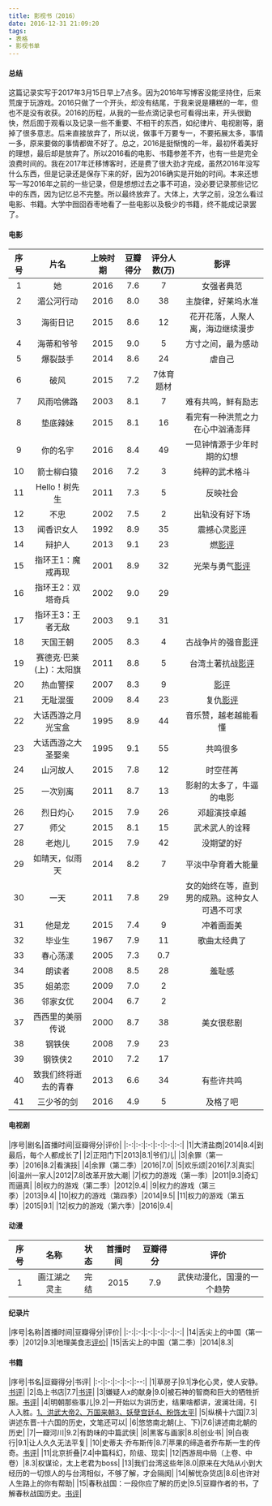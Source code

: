 ```yaml
---
title: 影视书（2016）
date: 2016-12-31 21:09:20
tags:
- 表格
- 影视书单
---
```


#### 总结

这篇记录实写于2017年3月15日早上7点多。因为2016年写博客没能坚持住，后来荒废于玩游戏。2016只做了一个开头，却没有结尾，于我来说是糟糕的一年，但也不是没有收获。2016的历程，从我的一些点滴记录也可看得出来，开头很勤快，然后囿于观看以及记录一些不重要、不相干的东西，如纪律片、电视剧等，磨掉了很多意志。后来直接放弃了，所以说，做事千万要专一，不要拓展太多，事情一多，原来要做的事情都做不好了。总之，2016是挺惭愧的一年，最初怀着美好的理想，最后却是放弃了。所以2016看的电影、书籍参差不齐，也有一些是完全浪费时间的。我在2017年迁移博客时，还是费了很大劲才完成，虽然2016年没写什么东西，但是记录还是保存下来的好，因为2016确实是开始的时间。本来还想写一写2016年之前的一些记录，但是想想过去之事不可追，没必要记录那些记忆中的东西，因为记忆总不完整。所以最终放弃了。大体上，大学之前，没怎么看过电影、书籍。大学中囫囵吞枣地看了一些电影以及极少的书籍，终不能成记录罢了。

#### 电影

|序号|片名|上映时期|豆瓣得分|评分人数(万)|影评|
|:-:|:-:|:-:|:-:|:-:|:-:|
|1|她|2016|7.6|7|女强者典范|
|2|湄公河行动|2016|8.0|38|主旋律，好莱坞水准|
|3|海街日记|2015|8.6|12|花开花落，人聚人离，海边继续漫步|
|4|海蒂和爷爷|2015|9.0|5|方寸之间，最为感动|
|5|爆裂鼓手|2014|8.6|24|虐自己|
|6|破风|2015|7.2|7体育题材|
|7|风雨哈佛路|2003|8.1|7|难有共鸣，鲜有励志|
|8|垫底辣妹|2015|8.1|16|看完有一种洪荒之力在心中汹涌澎拜|
|9|你的名字|2016|8.4|49|一见钟情源于少年时期的幻想|
|10|箭士柳白猿|2016|7.2|3|纯粹的武术格斗|
|11|Hello！树先生|2011|7.3|5|反映社会|
|12|不忠|2002|7.5|2|出轨没有好下场|
|13|闻香识女人|1992|8.9|35|震撼心灵[影评](https://amasawaseiji.github.io/2016/07/23/%E7%87%83%E5%88%B0%E7%88%86%E7%9A%84%E7%94%B5%E5%BD%B1/)|
|14|辩护人|2013|9.1|23|燃[影评](https://amasawaseiji.github.io/2016/07/23/%E7%87%83%E5%88%B0%E7%88%86%E7%9A%84%E7%94%B5%E5%BD%B1/)|
|15|指环王1：魔戒再现|2001|8.9|32|光荣与勇气[影评](https://amasawaseiji.github.io/2016/07/23/%E7%87%83%E5%88%B0%E7%88%86%E7%9A%84%E7%94%B5%E5%BD%B1/)|
|16|指环王2：双塔奇兵|2002|9.0|29|
|17|指环王3：王者无敌|2003|9.1|31|
|18|天国王朝|2005|8.3|4|古战争片的强音[影评](https://amasawaseiji.github.io/2016/07/23/%E7%87%83%E5%88%B0%E7%88%86%E7%9A%84%E7%94%B5%E5%BD%B1/)|
|19|赛德克·巴莱(上)：太阳旗|2011|8.8|5|台湾土著抗战[影评](https://amasawaseiji.github.io/2016/07/23/%E7%87%83%E5%88%B0%E7%88%86%E7%9A%84%E7%94%B5%E5%BD%B1/)|
|20|热血警探|2007|8.3|9|[影评](https://amasawaseiji.github.io/2016/07/23/%E7%87%83%E5%88%B0%E7%88%86%E7%9A%84%E7%94%B5%E5%BD%B1/)|
|21|无耻混蛋|2009|8.4|23|复仇[影评](https://amasawaseiji.github.io/2016/07/23/%E7%87%83%E5%88%B0%E7%88%86%E7%9A%84%E7%94%B5%E5%BD%B1/)|
|22|大话西游之月光宝盒|1995|8.9|44|音乐赞，越老越能看懂|
|23|大话西游之大圣娶亲|1995|9.1|55|共鸣很多|
|24|山河故人|2015|7.8|12|时空荏苒|
|25|一次别离|2011|8.7|13|影射的太多了，牛逼的电影|
|26|烈日灼心|2015|7.9|26|邓超演技卓越|
|27|师父|2015|8.1|15|武术武人的诠释|
|28|老炮儿|2015|7.9|42|没期望的好|
|29|如晴天，似雨天|2014|8.2|7|平淡中孕育着大能量|
|30|一天|2011|7.8|29|女的始终在等，直到男的成熟。这种女人可遇不可求|
|31|他是龙|2015|7.4|9|冲着画面美|
|32|毕业生|1967|7.9|11|歌曲太经典了|
|33|春心荡漾|2005|7.3|0.7|
|34|朗读者|2008|8.5|28|羞耻感|
|35|姐弟恋|2009|7.0|2|
|36|邻家女优|2004|6.7|2|
|37|西西里的美丽传说|2000|8.7|38|美女很悲剧|
|38|钢铁侠|2008|7.9|23|
|39|钢铁侠2|2010|7.2|17|
|40|致我们终将逝去的青春|2013|6.6|34|有些许共鸣|
|41|三少爷的剑|2016|4.9|5|及格了吧|

#### 电视剧

|序号|剧名|首播时间|豆瓣得分|评价|
|:-:|:-:|:-:|:-:|:-:|:-:|
|1|大清盐商|2014|8.4|到最后，每个人都成长了|
|2|正阳门下|2013|8.1|爷们儿|
|3|余罪（第一季）|2016|8.2|看演技|
|4|余罪（第二季）|2016|7.0|
|5|欢乐颂|2016|7.3|真实|
|6|温州一家人|2012|7.8|改革开放大潮|
|7|权力的游戏（第一季）|2011|9.3|奇幻而逼真|
|8|权力的游戏（第二季）|2012|9.4|
|9|权力的游戏（第三季）|2013|9.4|
|10|权力的游戏（第四季）|2014|9.5|
|11|权力的游戏（第五季）|2015|9.1|
|12|权力的游戏（第六季）|2016|9.4|

#### 动漫

|序号|名称|状态|首播时间|豆瓣得分|评价|
|:-:|:-:|:-:|:-:|:-:|:-:|
|1|画江湖之灵主|完结|2015|7.9|武侠动漫化，国漫的一个趋势|

#### 纪录片

|序号|名称|首播时间|豆瓣得分|评价|
|:-:|:-:|:-:|:-:|:-:|:-:|
|14|舌尖上的中国（第一季）|2012|9.3|地理美食志[评价](https://amasawaseiji.github.io/2016/08/27/%E8%88%8C%E5%B0%96%E4%B8%8A%E7%9A%84%E4%B8%AD%E5%9B%BD%E3%80%90%E7%AC%AC%E4%B8%80%E5%AD%A3%E3%80%81%E7%AC%AC%E4%BA%8C%E5%AD%A3%E3%80%91/)|
|15|舌尖上的中国（第二季）|2014|8.3|

#### 书籍

|序号|书名|豆瓣得分|书评|
|:-:|:-:|:-:|:-:|:--:|
|1|草房子|9.1|净化心灵，使人安静。[书评](https://amasawaseiji.github.io/2016/05/08/草房子/)|
|2|岛上书店|7.7|[书评](https://amasawaseiji.github.io/2016/05/15/岛上书店/)|
|3|嫌疑人x的献身|9.0|被石神的智商和巨大的牺牲折服。[书评](https://amasawaseiji.github.io/2016/05/22/嫌疑人x的献身/)|
|4|明朝那些事儿|9.2|一开始以为讲历史，结果啥都讲，波澜壮阔，引人入胜。[1、洪武大帝](https://amasawaseiji.github.io/2016/05/21/明朝那些事儿1洪武大帝/)[2、万国来朝](https://amasawaseiji.github.io/2016/05/25/明朝那些事儿2万国来朝/)[3、妖孽宫廷](https://amasawaseiji.github.io/2016/05/30/明朝那些事儿3妖孽宫廷/)[4、粉饰太平](https://amasawaseiji.github.io/2016/06/25/明朝那些事儿4粉饰太平/)|
|5|纵横十六国|7.3|讲述东晋-十六国的历史，文笔还可以|
|6|悠悠南北朝(上、下)|7.6|讲述南北朝的历史|
|7|一瓣河川|9.2|有韵味的中篇武侠|
|8|黑客与画家|8.8|创业书|
|9|白夜行|9.1|让人久久无法平复|
|10|史蒂夫·乔布斯传|8.7|苹果的缔造者乔布斯一生的传奇。[书评](https://amasawaseiji.github.io/2016/08/07/乔布斯传/)|
|11|北京折叠|7.4|中篇科幻，阶级、现实|
|12|西游局中局（上卷、中卷）|8.3|权谋论，太上老君为boss|
|13|我们台湾这些年|8.0|原来在大陆从小到大经历的一切惊人的与台湾相似，不够了解，才会隔阂|
|14|解忧杂货店|8.6|也许对人生路上的你有帮助|
|15|春秋战国：一段你应了解的历史|9.5|豆瓣作者的书，了解春秋战国历史。[书评](https://amasawaseiji.github.io/2016/05/04/%E6%98%A5%E7%A7%8B%E6%88%98%E5%9B%BD%EF%BC%9A%E4%B8%80%E6%AE%B5%E4%BD%A0%E5%BA%94%E4%BA%86%E8%A7%A3%E7%9A%84%E5%8E%86%E5%8F%B2%E3%80%90%E6%98%A5%E7%A7%8B%E7%AF%87%E3%80%91/)|
